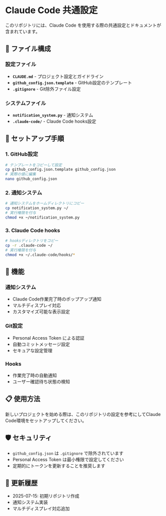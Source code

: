 # Claude Code 共通設定

このリポジトリには、Claude Code を使用する際の共通設定とドキュメントが含まれています。

## 📁 ファイル構成

### 設定ファイル
- **`CLAUDE.md`** - プロジェクト設定とガイドライン
- **`github_config.json.template`** - GitHub設定のテンプレート
- **`.gitignore`** - Git除外ファイル設定

### システムファイル
- **`notification_system.py`** - 通知システム
- **`.claude-code/`** - Claude Code hooks設定

## 🚀 セットアップ手順

### 1. GitHub設定
```bash
# テンプレートをコピーして設定
cp github_config.json.template github_config.json
# 実際の値に編集
nano github_config.json
```

### 2. 通知システム
```bash
# 通知システムをホームディレクトリにコピー
cp notification_system.py ~/
# 実行権限を付与
chmod +x ~/notification_system.py
```

### 3. Claude Code hooks
```bash
# hooksディレクトリをコピー
cp -r .claude-code ~/
# 実行権限を付与
chmod +x ~/.claude-code/hooks/*
```

## 🔧 機能

### 通知システム
- Claude Code作業完了時のポップアップ通知
- マルチディスプレイ対応
- カスタマイズ可能な表示設定

### Git設定
- Personal Access Token による認証
- 自動コミットメッセージ設定
- セキュアな設定管理

### Hooks
- 作業完了時の自動通知
- ユーザー確認待ち状態の検知

## 📋 使用方法

新しいプロジェクトを始める際は、このリポジトリの設定を参考にしてClaude Code環境をセットアップしてください。

## 🛡️ セキュリティ

- `github_config.json` は `.gitignore` で除外されています
- Personal Access Token は最小権限で設定してください
- 定期的にトークンを更新することを推奨します

## 📝 更新履歴

- 2025-07-15: 初期リポジトリ作成
- 通知システム実装
- マルチディスプレイ対応追加